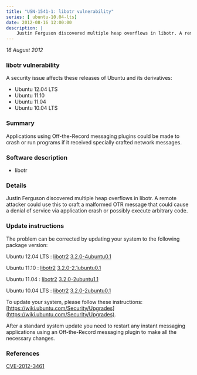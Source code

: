 ```yaml
---
title: "USN-1541-1: libotr vulnerability"
series: [ ubuntu-10.04-lts]
date: 2012-08-16 12:00:00
description: |
    Justin Ferguson discovered multiple heap overflows in libotr. A remote attacker could use this to craft a malformed OTR message that could cause a denial of service via application crash or possibly execute arbitrary code. 
--- 
```

 
 

*16 August 2012*

### libotr vulnerability

A security issue affects these releases of Ubuntu and its derivatives:

* Ubuntu 12.04 LTS
* Ubuntu 11.10
* Ubuntu 11.04
* Ubuntu 10.04 LTS

### Summary

Applications using Off-the-Record messaging plugins could be made to crash or run programs if it received specially crafted network
messages.

### Software description

* libotr 

### Details

Justin Ferguson discovered multiple heap overflows in libotr. A remote attacker could use this to craft a malformed OTR message that could cause a denial of service via application crash or possibly execute arbitrary code. 

### Update instructions

The problem can be corrected by updating your system to the following package version:

Ubuntu 12.04 LTS
 : [libotr2](https://launchpad.net/ubuntu/+source/libotr) <span> [3.2.0-4ubuntu0.1](https://launchpad.net/ubuntu/+source/libotr/3.2.0-4ubuntu0.1) </span> 

Ubuntu 11.10
 : [libotr2](https://launchpad.net/ubuntu/+source/libotr) <span> [3.2.0-2.1ubuntu0.1](https://launchpad.net/ubuntu/+source/libotr/3.2.0-2.1ubuntu0.1) </span> 

Ubuntu 11.04
 : [libotr2](https://launchpad.net/ubuntu/+source/libotr) <span> [3.2.0-2ubuntu1.1](https://launchpad.net/ubuntu/+source/libotr/3.2.0-2ubuntu1.1) </span> 

Ubuntu 10.04 LTS
 : [libotr2](https://launchpad.net/ubuntu/+source/libotr) <span> [3.2.0-2ubuntu0.1](https://launchpad.net/ubuntu/+source/libotr/3.2.0-2ubuntu0.1) </span> 

To update your system, please follow these instructions: [https://wiki.ubuntu.com/Security/Upgrades](https://wiki.ubuntu.com/Security/Upgrades).

After a standard system update you need to restart any instant messaging applications using an Off-the-Record messaging plugin to make all the necessary changes. 

### References

 
 [CVE-2012-3461](http://people.ubuntu.com/~ubuntu-security/cve/CVE-2012-3461)
 

